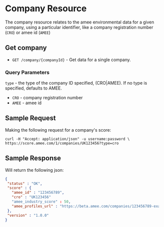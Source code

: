 Company Resource
================

The company resource relates to the amee environmental data for a given company, using a particular identifier, like a company registration number (`CRO`) or amee id (`AMEE`)

Get company
-----------

* `GET /company/{companyId}` - Get data for a single company.  

### Query Parameters

`type` - the type of the company ID specified, (CRO|AMEE).  If no type is specified, defaults to AMEE.

* `CRO`  - company registration number
* `AMEE` - amee id


Sample Request
--------------

Making the following request for a company's score:

```shell
curl -H "Accept: application/json" -u username:password \ 
https://score.amee.com/1/companies/UK123456?type=cro
```

Sample Response
---------------


Will return the following json:

```json
{
 "status" : "OK",
 "score" : {
   "amee_id" : "123456789",
   "cro" : "UK123456"
   "amee_industry_score" : 50,
   "amee_profiles_url" : "https://beta.amee.com/companies/123456789-example-company-ltd"
 },
 "version" : "1.0.0"
}
```




